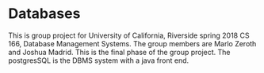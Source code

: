 # Databases
This is group project for University of California, Riverside spring 2018 CS 166, Database Management Systems. The group members are Marlo Zeroth and Joshua Madrid. This is the final phase of the group project. The postgresSQL is the DBMS system with a java front end. 
